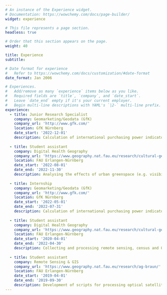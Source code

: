 ```yaml
---
# An instance of the Experience widget.
# Documentation: https://wowchemy.com/docs/page-builder/
widget: experience

# This file represents a page section.
headless: true

# Order that this section appears on the page.
weight: 40

title: Experience
subtitle:

# Date format for experience
#   Refer to https://wowchemy.com/docs/customization/#date-format
date_format: Jan 2006

# Experiences.
#   Add/remove as many `experience` items below as you like.
#   Required fields are `title`, `company`, and `date_start`.
#   Leave `date_end` empty if it's your current employer.
#   Begin multi-line descriptions with YAML's `|2-` multi-line prefix.
experience:
  - title: Junior Research Specialist
    company: Geomarketing/Geodata (GfK)
    company_url: 'http://www.gfk.com/'
    location: GfK Nürnberg
    date_start: '2022-12-01'
    description: Calculation of international purchasing power indicators - Solving client specific problems with geospatial data analysis - Tidymodels - R Package Maintenance
    
  - title: Student assistant
    company: Digital Health Geography
    company_url: 'https://www.geography.nat.fau.eu/research/cultural-geography/wg-digital-health/'
    location: FAU Erlangen-Nürnberg
    date_start: '2022-08-01'
    date_end: '2022-11-30'
    description: Analysing the effects of urban greenspace (e.g. visibility of nature or access to parks) on mental health as part of the PURE SPACE project. Road-Network analysis and spatial modeling as part of the [digiDEM Bayern](https://digidem-bayern.de/) project.  
  
  - title: Internship
    company: Geomarketing/Geodata (GfK)
    company_url: 'http://www.gfk.com/'
    location: GfK Nürnberg
    date_start: '2022-05-01'
    date_end: '2022-07-31'
    description: Calculation of international purchasing power indicators - Data Research - Data Warehouse - R Package Maintenance - Creating reports in Shiny & Leaflet
    
  - title: Student assistant
    company: Digital Health Geography
    company_url: 'https://www.geography.nat.fau.eu/research/cultural-geography/wg-digital-health/'
    location: FAU Erlangen-Nürnberg
    date_start: '2020-04-01'
    date_end: '2022-04-30'
    description: Collecting and processing remote sensing, census and OSM data. Developing algorithms and software in C++ and R. Statistical modelling in the COVID-19, PURE SPACE and GEM projects, as well as contributing to scientific publications.
        
  - title: Student assistant
    company: Remote Sensing & GIS
    company_url: 'https://www.geography.nat.fau.eu/research/ag-braun/'
    location: FAU Erlangen-Nürnberg
    date_start: '2019-04-01'
    date_end: '2019-09-30'
    description: Development of scripts for processing optical satellite images and TanDEM-X data in R and Shell, in the context of glaciology. Georeferencing of glacier outlines in QGIS.
---
```


